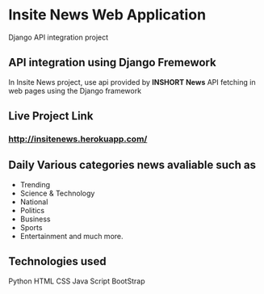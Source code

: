# **Insite News Web Application**
Django API integration project

## API integration using Django Fremework
In Insite News project, use api provided by **INSHORT News** 
API fetching in web pages using the Django framework

## Live Project Link
### **http://insitenews.herokuapp.com/**

## Daily Various categories news avaliable such as
- Trending
- Science & Technology
- National
- Politics
- Business
- Sports
- Entertainment and much more.

## Technologies used
Python
HTML
CSS
Java Script
BootStrap

